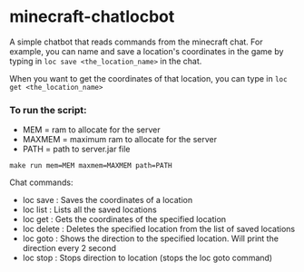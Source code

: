 # minecraft-chatlocbot

A simple chatbot that reads commands from the minecraft chat.
For example, you can name and save a location's coordinates in the game by typing in `loc save <the_location_name>` in the chat.

When you want to get the coordinates of that location, you can type in `loc get <the_location_name>`

### To run the script:

- MEM = ram to allocate for the server
- MAXMEM = maximum ram to allocate for the server
- PATH = path to server.jar file

`make run mem=MEM maxmem=MAXMEM path=PATH`

Chat commands:
- loc save <location> : Saves the coordinates of a location
- loc list : Lists all the saved locations
- loc get <location> : Gets the coordinates of the specified location
- loc delete <location> : Deletes the specified location from the list of saved locations  
- loc goto <location> : Shows the direction to the specified location. Will print the direction every 2 second
- loc stop : Stops direction to location (stops the loc goto command)
